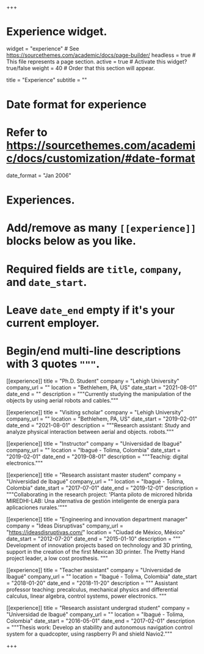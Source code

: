 +++
# Experience widget.
widget = "experience"  # See https://sourcethemes.com/academic/docs/page-builder/
headless = true  # This file represents a page section.
active = true  # Activate this widget? true/false
weight = 40  # Order that this section will appear.

title = "Experience"
subtitle = ""

# Date format for experience
#   Refer to https://sourcethemes.com/academic/docs/customization/#date-format
date_format = "Jan 2006"

# Experiences.
#   Add/remove as many `[[experience]]` blocks below as you like.
#   Required fields are `title`, `company`, and `date_start`.
#   Leave `date_end` empty if it's your current employer.
#   Begin/end multi-line descriptions with 3 quotes `"""`.


[[experience]]
  title = "Ph.D. Student"
  company = "Lehigh University"
  company_url = ""
  location = "Bethlehem, PA, US"
  date_start = "2021-08-01"
  date_end = ""
  description = """Currently studying the manipulation of the objects by using aerial robots and cables."""

[[experience]]
  title = "Visiting scholar"
  company = "Lehigh University"
  company_url = ""
  location = "Bethlehem, PA, US"
  date_start = "2019-02-01"
  date_end = "2021-08-01"
  description = """Research assistant: Study and analyze physical interaction between aerial and objects.
robots."""


[[experience]]
  title = "Instructor"
  company = "Universidad de Ibagué"
  company_url = ""
  location = "Ibagué - Tolima, Colombia"
  date_start = "2019-02-01"
  date_end = "2019-08-01"
  description = """Teachig: digital electronics."""
  
  [[experience]]
  title = "Research assistant master student"
  company = "Universidad de Ibagué"
  company_url = ""
  location = "Ibagué - Tolima, Colombia"
  date_start = "2017-07-01"
  date_end = "2019-12-01"
  description = """Collaborating in the research project: 'Planta piloto de microred híbrida MIREDHI-LAB: Una alternatíva de gestión inteligente de energía para aplicaciones rurales.'"""


[[experience]]
  title = "Engineering and innovation department manager"
  company = "Ideas Disruptivas"
  company_url = "https://ideasdisruptivas.com/"
  location = "Ciudad de México, México"
  date_start = "2012-07-20"
  date_end = "2015-01-10"
  description = """
Development of innovation projects based on technology and 3D printing, support in the creation of the first Mexican 3D printer. The Pretty Hand project leader, a low cost prosthesis.
  """
  
  [[experience]]
  title = "Teacher assistant"
  company = "Universidad de Ibagué"
  company_url = ""
  location = "Ibagué - Tolima, Colombia"
  date_start = "2018-01-20"
  date_end = "2018-11-20"
  description = """
Assistant professor teaching: precalculus, mechanical physics and differential calculus, linear algebra, control systems, power electronics.
  """

[[experience]]
  title = "Research assistant undergrad student"
  company = "Universidad de Ibagué"
  company_url = ""
  location = "Ibagué - Tolima, Colombia"
  date_start = "2016-05-01"
  date_end = "2017-02-01"
  description = """Thesis work: Develop an stability and autonomous navigation control system for a quadcopter, using raspberry Pi and shield Navio2."""

+++
